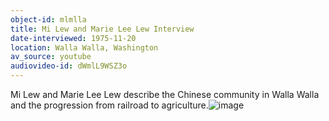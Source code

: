 ```yaml
---
object-id: mlmlla
title: Mi Lew and Marie Lee Lew Interview 
date-interviewed: 1975-11-20
location: Walla Walla, Washington
av_source: youtube
audiovideo-id: dWmlL9WSZ3o
---
```


Mi Lew and Marie Lee Lew describe the Chinese community in Walla Walla and the progression from railroad to agriculture.![image](https://user-images.githubusercontent.com/85772373/166089618-f928aec1-fa53-49dc-996b-54d6dd906e8e.png)
